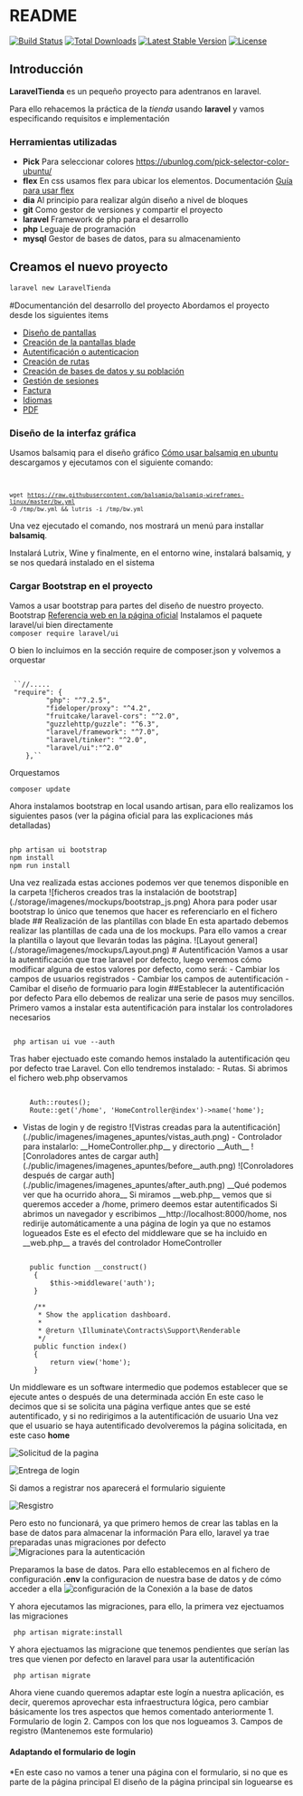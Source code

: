 # README

 [![Build Status](https://travis-ci.org/laravel/framework.svg)](https://travis-ci.org/laravel/framework) [![Total Downloads](https://poser.pugx.org/laravel/framework/d/total.svg)](https://packagist.org/packages/laravel/framework) [![Latest Stable Version](https://poser.pugx.org/laravel/framework/v/stable.svg)](https://packagist.org/packages/laravel/framework) [![License](https://poser.pugx.org/laravel/framework/license.svg)](https://packagist.org/packages/laravel/framework)

## Introducción
__LaravelTienda__ es un pequeño proyecto para adentranos en laravel.

Para ello rehacemos la práctica de la _tienda_ usando __laravel__ y vamos especificando requisitos e implementación

### Herramientas utilizadas
 * __Pick__ Para seleccionar colores https://ubunlog.com/pick-selector-color-ubuntu/
 * __flex__ En css usamos flex para ubicar los elementos. Documentación [Guía para usar flex](https://css-tricks.com/snippets/css/a-guide-to-flexbox)
 * __dia__ Al principio para realizar algún diseño a nivel de bloques
 * __git__ Como gestor de versiones y compartir el proyecto 
 * __laravel__ Framework de php para el desarrollo
 * __php__ Leguaje de programación
 * __mysql__ Gestor de bases de datos, para su almacenamiento
 
 
## Creamos el nuevo proyecto
 ```bash
 laravel new LaravelTienda
```
#Documentanción del desarrollo del proyecto
Abordamos el proyecto desde los siguientes items
* [Diseño de pantallas](./Doc/diseno_pantallas.md)
* [Creación de la pantallas blade]()
* [Autentificación o autenticacion]()
* [Creación de rutas]()
* [Creación de bases de datos y su población](./Doc/base_datos.md)
* [Gestión de sesiones]()
* [Factura]()
* [Idiomas]()
* [PDF]()

### Diseño de la interfaz gráfica

Usamos balsamiq para el diseño gráfico [Cómo usar balsamiq en ubuntu](https://github.com/balsamiq/balsamiq-wireframes-linux) descargamos y ejecutamos con el siguiente comando:
<code>

 `wget` [`https://raw.githubusercontent.com/balsamiq/balsamiq-wireframes-linux/master/bw.yml`](https://raw.githubusercontent.com/balsamiq/balsamiq-wireframes-linux/master/bw.yml) `-O /tmp/bw.yml && lutris -i /tmp/bw.yml`
</code>

Una vez ejecutado el comando, nos mostrará un menú para installar __balsamiq__.

Instalará Lutrix, Wine y finalmente, en el entorno wine, instalará balsamiq, y se nos quedará instalado en el sistema


### Cargar Bootstrap en el proyecto

Vamos a usar bootstrap para partes del diseño de nuestro proyecto. Bootstrap [Referencia web en la página oficial](https://laravel.com/docs/7.x/frontend) Instalamos el paquete laravel/ui bien directamente  
 `composer require laravel/ui`

O bien lo incluimos en la sección require de composer.json y volvemos a orquestar

```text

 ``//.....
 "require": {
         "php": "^7.2.5",
         "fideloper/proxy": "^4.2",
         "fruitcake/laravel-cors": "^2.0",
         "guzzlehttp/guzzle": "^6.3",
         "laravel/framework": "^7.0",
         "laravel/tinker": "^2.0",
         "laravel/ui":"^2.0" 
    },``
```

Orquestamos

 `composer update`

Ahora instalamos bootstrap en local usando artisan, para ello realizamos los siguientes pasos \(ver la página oficial para las explicaciones más detalladas\)

```text

php artisan ui bootstrap 
npm install
npm run install
```

 Una vez realizada estas acciones podemos ver que tenemos disponible en la carpeta !\[ficheros creados tras la instalación de bootstrap\]\(./storage/imagenes/mockups/bootstrap\_js.png\) Ahora para poder usar bootstrap lo único que tenemos que hacer es referenciarlo en el fichero blade \#\# Realización de las plantillas con blade En esta apartado debemos realizar las plantillas de cada una de los mockups. Para ello vamos a crear la plantilla o layout que llevarán todas las página. !\[Layout general\]\(./storage/imagenes/mockups/Layout.png\) \# Autentificación Vamos a usar la autentificación que trae laravel por defecto, luego veremos cómo modificar alguna de estos valores por defecto, como será: - Cambiar los campos de usuarios registrados - Cambiar los campos de autentificación - Camibar el diseño de formuario para login \#\#Establecer la autentificación por defecto Para ello debemos de realizar una serie de pasos muy sencillos. Primero vamos a instalar esta autentificación para instalar los controladores necesarios

```text

 php artisan ui vue --auth
```

 Tras haber ejectuado este comando hemos instalado la autentificación qeu por defecto trae Laravel. Con ello tendremos instalado: - Rutas. Si abrimos el fichero web.php observamos

```text

     Auth::routes();
     Route::get('/home', 'HomeController@index')->name('home');
```

 - Vistas de login y de registro !\[Vistras creadas para la autentificación\]\(./public/imagenes/imagenes\_apuntes/vistas\_auth.png\) - Controlador para instalarlo: \_\_HomeController.php\_\_ y directorio \_\_Auth\_\_ !\[Conroladores antes de cargar auth\]\(./public/imagenes/imagenes\_apuntes/before\_\_auth.png\) !\[Conroladores después de cargar auth\]\(./public/imagenes/imagenes\_apuntes/after\_auth.png\) \_\_Qué podemos ver que ha ocurrido ahora\_\_ Si miramos \_\_web.php\_\_ vemos que si queremos acceder a /home, primero deemos estar autentificados Si abrimos un navegador y escribimos \_\_http://localhost:8000/home, nos redirije automáticamente a una página de logín ya que no estamos logueados Este es el efecto del middleware que se ha incluido en \_\_web.php\_\_ a través del controlador HomeController

```text

     public function __construct()
      {
          $this->middleware('auth');
      }

      /**
       * Show the application dashboard.
       *
       * @return \Illuminate\Contracts\Support\Renderable
       */
      public function index()
      {
          return view('home');
      }
```

Un middleware es un software intermedio que podemos establecer que se ejecute antes o después de una determinada acción En este caso le decimos que si se solicita una página verfique antes que se esté autentificado, y si no redirigimos a la autentificación de usuario Una vez que el usuario se haya autentificado devolveremos la página solicitada, en este caso **home**

![Solicitud de la pagina](.gitbook/assets/solicitud_home%20%281%29.png)

![Entrega de login](.gitbook/assets/login%20%281%29.png)

Si damos a registrar nos aparecerá el formulario siguiente

![Resgistro](.gitbook/assets/registro.png)

Pero esto no funcionará, ya que primero hemos de crear las tablas en la base de datos para almacenar la información Para ello, laravel ya trae preparadas unas migraciones por defecto ![Migraciones para la autenticaci&#xF3;n](https://github.com/MAlejandroR/LaravelTienda/tree/1b4278626b64cab9d492909f7a95488309b37064/public/imagenes/imagenes_apuntes/migraciones_auth.png)

Preparamos la base de datos. Para ello establecemos en al fichero de configuración **.env** la configuracion de nuestra base de datos y de cómo acceder a ella ![configuraci&#xF3;n de la Conexi&#xF3;n a la base de datos](.gitbook/assets/conf_conexion_bd.png)

Y ahora ejecutamos las migraciones, para ello, la primera vez ejectuamos las migraciones

```
 php artisan migrate:install 
```

Y ahora ejectuamos las migracione que tenemos pendientes que serían las tres que vienen por defecto en laravel para usar la autentificación

```
 php artisan migrate 
```

Ahora viene cuando queremos adaptar este logín a nuestra aplicación, es decir, queremos aprovechar esta infraestructura lógica, pero cambiar básicamente los tres aspectos que hemos comentado anteriormente 1. Formulario de login 2. Campos con los que nos logueamos 3. Campos de registro \(Mantenemos este formulario\)

#### Adaptando el formulario de login

\*En este caso no vamos a tener una página con el formulario, si no que es parte de la página principal El diseño de la página principal sin loguearse es

